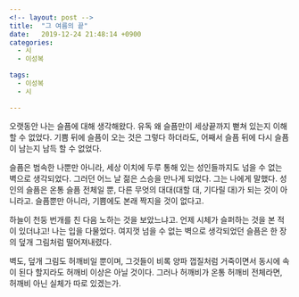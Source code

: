 ```yaml
---
<!-- layout: post -->
title:  "그 여름의 끝"
date:   2019-12-24 21:48:14 +0900
categories:
  - 시
  - 이성복

tags:
  - 이성복
  - 시

---
```


<!-- # 그 여름의 끝 -->

오랫동안 나는 슬픔에 대해 생각해왔다.
유독 왜 슬픔만이 세상끝까지 뻗쳐 있는지 이해할 수 없었다.
기쁨 뒤에 슬픔이 오는 것은 그렇다 하더라도, 어째서 슬픔 뒤에 다시 슬픔이 남는지 남득 할 수 없었다.

슬픔은 범속한 나뿐만 아니라, 세상 이치에 두루 통해 있는 성인들까지도 넘을 수 없는 벽으로 생각되었다.
그러던 어느 날 젊은 스승을 만나게 되었다.
그는 나에게 말했다.
성인의 슬픔은 온통 슬픔 전체일 뿐, 다른 무엇의 대대(대할 대, 기다릴 대)가 되는 것이 아니라고.
슬픔뿐만 아니라, 기쁨에도 본래 짝지을 것이 없다고.

하늘이 천둥 번개를 친 다음 노하는 것을 보았느냐고.
언제 시체가 슬퍼하는 것을 본 적이 있더냐고!
나는 입을 다물었다.
여지껏 넘을 수 없는 벽으로 생각되었던 슬픔은 한 장의 덮개 그림처럼 떨어져내렸다.

벽도, 덮개 그림도 허깨비일 뿐이며, 그것들이 비록 양파 껍질처럼 거죽이면서 동시에 속이 된다 할지라도 허깨비 이상은 아닐 것이다.
그러나 허깨비가 온통 허깨비 전체라면, 허깨비 아닌 실체가 따로 있겠는가.
